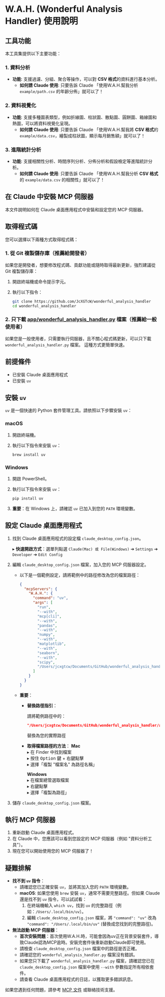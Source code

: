 # W.A.H. (Wonderful Analysis Handler) 使用說明

## 工具功能

本工具集提供以下主要功能：

### 1. 資料分析

*   **功能**: 支援過濾、分組、聚合等操作，可以對 **CSV 格式**的資料進行基本分析。
    *   **如何請 Claude 使用**: 只要告訴 Claude 「使用W.A.H.幫我分析 `example/path.csv` 的年齡分佈」就可以了！

### 2. 資料視覺化

*   **功能**: 支援多種圖表類型，例如折線圖、柱狀圖、散點圖、圓餅圖、箱線圖和熱圖，可以將資料視覺化呈現。
    *   **如何請 Claude 使用**: 只要告訴 Claude 「使用W.A.H.幫我將 **CSV 格式**的 `example/data.csv`，繪製成柱狀圖，顯示每月銷售額」就可以了！

### 3. 進階統計分析

*   **功能**: 支援相關性分析、時間序列分析、分佈分析和假設檢定等進階統計分析。
    *   **如何請 Claude 使用**: 只要告訴 Claude 「使用W.A.H.幫我分析 **CSV 格式**的 `example/data.csv` 的相關性」就可以了！

## 在 Claude 中安裝 MCP 伺服器

本文件說明如何在 Claude 桌面應用程式中安裝和設定您的 MCP 伺服器。

## 取得程式碼

您可以選擇以下兩種方式取得程式碼：

### 1. 從 Git 複製儲存庫（推薦給開發者）

如果您是開發者，想要修改程式碼、貢獻功能或隨時取得最新更新，強烈建議從 Git 複製儲存庫：

1.  開啟終端機或命令提示字元。
2.  執行以下指令：

    ```bash
    git clone https://github.com/JcXGTcW/wonderful_analysis_handler
    cd wonderful_analysis_handler
    ```

### 2. 只下載 [app/wonderful_analysis_handler.py](https://github.com/JcXGTcW/wonderful_analysis_handler/blob/master/app/wonderful_analysis_handler.py) 檔案（推薦給一般使用者）

如果您是一般使用者，只需要執行伺服器，且不關心程式碼更新，可以只下載 `wonderful_analysis_handler.py` 檔案。
這種方式更簡單快速。

## 前提條件

*   已安裝 Claude 桌面應用程式
*   已安裝 `uv`

## 安裝 `uv`

`uv` 是一個快速的 Python 套件管理工具。請依照以下步驟安裝 `uv`：

### macOS

1.  開啟終端機。
2.  執行以下指令來安裝 `uv`：

    ```bash
    brew install uv
    ```

### Windows

1.  開啟 PowerShell。
2.  執行以下指令來安裝 `uv`：

    ```powershell
    pip install uv
    ```

3.  **重要**：在 Windows 上，請確認 `uv` 已加入到您的 `PATH` 環境變數。

## 設定 Claude 桌面應用程式

1.  找到 Claude 桌面應用程式的設定檔 `claude_desktop_config.json`。
    
    ▸ **快速開啟方式**：選單列點選 `Claude(Mac) 或 File(Windows)` ➔ `Settings` ➔ `Developer` ➔ `Edit Config`
2.  編輯 `claude_desktop_config.json` 檔案，加入您的 MCP 伺服器設定。
    *   以下是一個範例設定，請將範例中的路徑修改為您的檔案路徑：

        ```json
        {
          "mcpServers": {
            "W.A.H.": {
              "command": "uv",
              "args": [
                "run",
                "--with",
                "mcp[cli]",
                "--with",
                "pandas",
                "--with",
                "numpy",
                "--with",
                "matplotlib",
                "--with",
                "seaborn",
                "--with",
                "scipy",
                "/Users/jcxgtcw/Documents/GitHub/wonderful_analysis_handler/app/wonderful_analysis_handler.py"
              ]
            }
          }
        }
        ```

    *   **重要**：
        - **替換路徑指引**：
             
             請將範例路徑中的：
             ```json
             "/Users/jcxgtcw/Documents/GitHub/wonderful_analysis_handler/app/wonderful_analysis_handler.py"
             ```
             替換為您的實際路徑

        - **取得檔案路徑的方法**：
          **Mac**  
          ▸ 在 Finder 中找到檔案  
          ▸ 按住 <kbd>Option</kbd> 鍵 + 右鍵點擊  
          ▸ 選擇「複製 "檔案名" 為路徑名稱」  
          
          **Windows**  
          ▸ 在檔案總管選取檔案  
          ▸ 右鍵點擊  
          ▸ 選擇「複製為路徑」  
3.  儲存 `claude_desktop_config.json` 檔案。

## 執行 MCP 伺服器

1.  重新啟動 Claude 桌面應用程式。
2.  在 Claude 中，您應該可以看到您設定的 MCP 伺服器（例如 "資料分析工具"）。
3.  現在您可以開始使用您的 MCP 伺服器了！

## 疑難排解

*   **找不到 `uv` 指令**：
    *   請確認您已正確安裝 `uv`，並將其加入您的 `PATH` 環境變數。
    *   **macOS**: 如果您使用 `brew` 安裝 `uv`，通常不需要完整路徑。但如果 Claude 還是找不到 `uv` 指令，可以試試看：
        1.  在終端機輸入 `which uv`，找到 `uv` 的完整路徑（例如：`/Users/.local/bin/uv`）。
        2.  編輯 `claude_desktop_config.json` 檔案，將 `"command": "uv"` 改為 `"command": "/Users/.local/bin/uv"` (替換成您找到的完整路徑)。
*   **無法啟動 MCP 伺服器**：
    *   **首次安裝問題**：首次使用W.A.H.時，可能會因為uv正在背景安裝套件，導致Claude認為MCP逾時。安裝完套件後重新啟動Claude即可使用。
    *   請檢查 `claude_desktop_config.json` 檔案中的路徑是否正確。
    *   請確認您的 `wonderful_analysis_handler.py` 檔案沒有錯誤。
    *   如果您只下載了 `wonderful_analysis_handler.py` 檔案，請確認您已在 `claude_desktop_config.json` 檔案中使用 `--with` 參數指定所有相依套件。
    *   請查看 Claude 桌面應用程式的日誌，以獲取更多錯誤訊息。

如果您遇到任何問題，請參考 [MCP 文件](https://modelcontextprotocol.io/) 或聯絡技術支援。